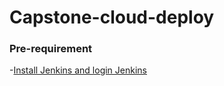 # Capstone-cloud-deploy

### Pre-requirement
-[Install Jenkins and login Jenkins](https://github.com/davincizhao/Jenkins_Pipelines_on_AWS/blob/master/README.md)
